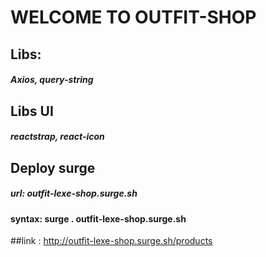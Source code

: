 # WELCOME TO OUTFIT-SHOP

## Libs:

##### Axios, query-string

## Libs UI

##### reactstrap, react-icon

## Deploy surge

##### url: outfit-lexe-shop.surge.sh

#### syntax: surge . outfit-lexe-shop.surge.sh

##link : http://outfit-lexe-shop.surge.sh/products

